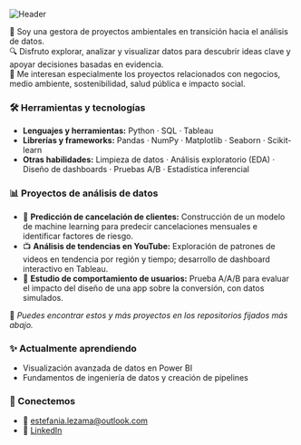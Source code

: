 ![Header](./your-header-image-name.png)

🌱 Soy una gestora de proyectos ambientales en transición hacia el análisis de datos.  
🔍 Disfruto explorar, analizar y visualizar datos para descubrir ideas clave y apoyar decisiones basadas en evidencia.  
🧠 Me interesan especialmente los proyectos relacionados con negocios, medio ambiente, sostenibilidad, salud pública e impacto social.

### 🛠️ Herramientas y tecnologías
- **Lenguajes y herramientas:** Python · SQL · Tableau  
- **Librerías y frameworks:** Pandas · NumPy · Matplotlib · Seaborn · Scikit-learn  
- **Otras habilidades:** Limpieza de datos · Análisis exploratorio (EDA) · Diseño de dashboards · Pruebas A/B  · Estadística inferencial

### 📊 Proyectos de análisis de datos
- 🔄 **Predicción de cancelación de clientes:** Construcción de un modelo de machine learning para predecir cancelaciones mensuales e identificar factores de riesgo.
- 📺 **Análisis de tendencias en YouTube:** Exploración de patrones de videos en tendencia por región y tiempo; desarrollo de dashboard interactivo en Tableau.
- 📱 **Estudio de comportamiento de usuarios:** Prueba A/A/B para evaluar el impacto del diseño de una app sobre la conversión, con datos simulados.

📌 *Puedes encontrar estos y más proyectos en los repositorios fijados más abajo.*

### ✨ Actualmente aprendiendo
- Visualización avanzada de datos en Power BI  
- Fundamentos de ingeniería de datos y creación de pipelines  

### 🤝 Conectemos
- 📧 estefania.lezama@outlook.com
- 💼 [LinkedIn](https://www.linkedin.com/in/estefanialezama)  
